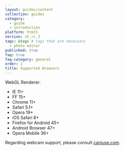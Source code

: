 ```yaml
---
layout: guides/content
collection: guides
category:
  - guide
  - introduction
platform: html5
version: v5_rc_3
tags: &tags # tags that are necessary
  - photo editor
published: true
faq: true
faq-category: general
order: 1
title: Supported Browsers
---
```


WebGL Renderer:

  * IE 11+
  * FF 15+
  * Chrome 11+
  * Safari 5.1+
  * Opera 19+
  * iOS Safari 8+
  * Firefox for Android 45+
  * Android Browser 47+
  * Opera Mobile 36+

Regarding webcam support, please consult [caniuse.com](http://caniuse.com/#feat=stream).